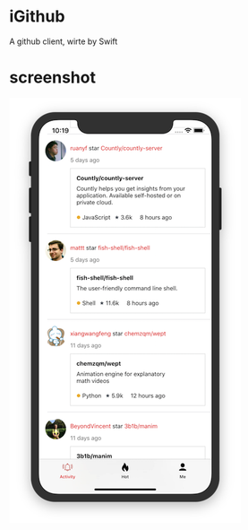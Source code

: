 # iGithub
A github client, wirte by Swift

# screenshot
![screenshot](https://github.com/FMYang/iGithub/blob/master/iGithub/Screenshot/screenshot-1.png)
